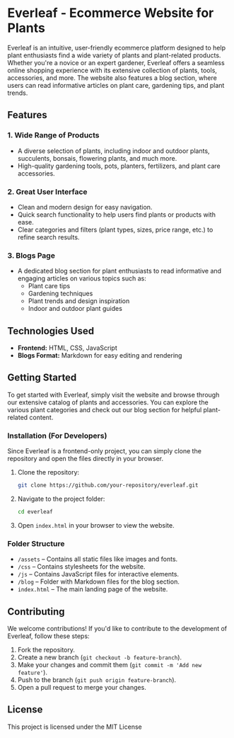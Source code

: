 # Everleaf - Ecommerce Website for Plants

Everleaf is an intuitive, user-friendly ecommerce platform designed to help plant enthusiasts find a wide variety of plants and plant-related products. Whether you're a novice or an expert gardener, Everleaf offers a seamless online shopping experience with its extensive collection of plants, tools, accessories, and more. The website also features a blog section, where users can read informative articles on plant care, gardening tips, and plant trends.

## Features

### 1. **Wide Range of Products**
   - A diverse selection of plants, including indoor and outdoor plants, succulents, bonsais, flowering plants, and much more.
   - High-quality gardening tools, pots, planters, fertilizers, and plant care accessories.

### 2. **Great User Interface**
   - Clean and modern design for easy navigation.
   - Quick search functionality to help users find plants or products with ease.
   - Clear categories and filters (plant types, sizes, price range, etc.) to refine search results.

### 3. **Blogs Page**
   - A dedicated blog section for plant enthusiasts to read informative and engaging articles on various topics such as:
     - Plant care tips
     - Gardening techniques
     - Plant trends and design inspiration
     - Indoor and outdoor plant guides
   

## Technologies Used

- **Frontend:** HTML, CSS, JavaScript
- **Blogs Format:** Markdown for easy editing and rendering

## Getting Started

To get started with Everleaf, simply visit the website and browse through our extensive catalog of plants and accessories. You can explore the various plant categories and check out our blog section for helpful plant-related content.

### Installation (For Developers)

Since Everleaf is a frontend-only project, you can simply clone the repository and open the files directly in your browser.

1. Clone the repository:

    ```bash
    git clone https://github.com/your-repository/everleaf.git
    ```

2. Navigate to the project folder:

    ```bash
    cd everleaf
    ```

3. Open `index.html` in your browser to view the website.

### Folder Structure

- `/assets` – Contains all static files like images and fonts.
- `/css` – Contains stylesheets for the website.
- `/js` – Contains JavaScript files for interactive elements.
- `/blog` – Folder with Markdown files for the blog section.
- `index.html` – The main landing page of the website.

## Contributing

We welcome contributions! If you'd like to contribute to the development of Everleaf, follow these steps:

1. Fork the repository.
2. Create a new branch (`git checkout -b feature-branch`).
3. Make your changes and commit them (`git commit -m 'Add new feature'`).
4. Push to the branch (`git push origin feature-branch`).
5. Open a pull request to merge your changes.

## License

This project is licensed under the MIT License 

